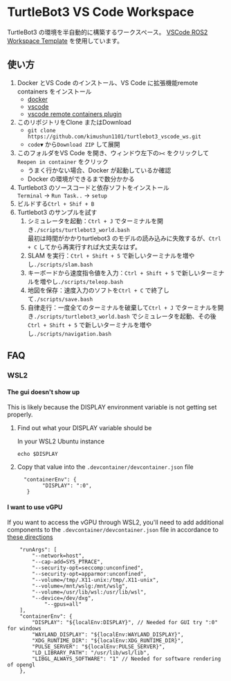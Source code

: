 # TurtleBot3 VS Code Workspace

TurtleBot3 の環境を半自動的に構築するワークスペース。
[VSCode ROS2 Workspace Template](https://github.com/athackst/vscode_ros2_workspace) を使用しています。

## 使い方

1. Docker とVS Code のインストール、VS Code に拡張機能remote containers をインストール
   * [docker](https://docs.docker.com/engine/install/)
   * [vscode](https://code.visualstudio.com/)
   * [vscode remote containers plugin](https://marketplace.visualstudio.com/items?itemName=ms-vscode-remote.remote-containers)
2. このリポジトリをClone またはDownload
   * `git clone https://github.com/kimushun1101/turtlebot3_vscode_ws.git`
   * `code▼` から`Download ZIP` して展開
3. このフォルダをVS Code を開き、ウィンドウ左下の`><` をクリックして`Reopen in container` をクリック
   * うまく行かない場合、Docker が起動しているか確認
   * Docker の環境ができるまで数分かかる
4. Turtlebot3 のソースコードと依存ソフトをインストール  
   `Terminal` → `Run Task..` → `setup`
5. ビルドする`Ctrl + Shif + B`
6. Turtlebot3 のサンプルを試す
   1. シミュレータを起動：`Ctrl + J` でターミナルを開き`./scripts/turtlebot3_world.bash`  
     最初は時間がかかりturtlebot3 のモデルの読み込みに失敗するが、`Ctrl + C` してから再実行すれば大丈夫なはず。
   2. SLAM を実行：`Ctrl + Shift + 5` で新しいターミナルを増やし`./scripts/slam.bash`
   3. キーボードから速度指令値を入力：`Ctrl + Shift + 5` で新しいターミナルを増やし`./scripts/teleop.bash`
   4. 地図を保存：速度入力のソフトを`Ctrl + C` で終了して`./scripts/save.bash`
   5. 自律走行：一度全てのターミナルを破棄して`Ctrl + J` でターミナルを開き`./scripts/turtlebot3_world.bash` でシミュレータを起動、その後`Ctrl + Shift + 5` で新しいターミナルを増やし`./scripts/navigation.bash`

## FAQ

### WSL2

#### The gui doesn't show up

This is likely because the DISPLAY environment variable is not getting set properly.

1. Find out what your DISPLAY variable should be

      In your WSL2 Ubuntu instance

      ```
      echo $DISPLAY
      ```

2. Copy that value into the `.devcontainer/devcontainer.json` file

      ```jsonc
      	"containerEnv": {
		      "DISPLAY": ":0",
         }
      ```

#### I want to use vGPU

If you want to access the vGPU through WSL2, you'll need to add additional components to the `.devcontainer/devcontainer.json` file in accordance to [these directions](https://github.com/microsoft/wslg/blob/main/samples/container/Containers.md)

```jsonc
	"runArgs": [
		"--network=host",
		"--cap-add=SYS_PTRACE",
		"--security-opt=seccomp:unconfined",
		"--security-opt=apparmor:unconfined",
		"--volume=/tmp/.X11-unix:/tmp/.X11-unix",
		"--volume=/mnt/wslg:/mnt/wslg",
		"--volume=/usr/lib/wsl:/usr/lib/wsl",
		"--device=/dev/dxg",
      		"--gpus=all"
	],
	"containerEnv": {
		"DISPLAY": "${localEnv:DISPLAY}", // Needed for GUI try ":0" for windows
		"WAYLAND_DISPLAY": "${localEnv:WAYLAND_DISPLAY}",
		"XDG_RUNTIME_DIR": "${localEnv:XDG_RUNTIME_DIR}",
		"PULSE_SERVER": "${localEnv:PULSE_SERVER}",
		"LD_LIBRARY_PATH": "/usr/lib/wsl/lib",
		"LIBGL_ALWAYS_SOFTWARE": "1" // Needed for software rendering of opengl
	},
```

